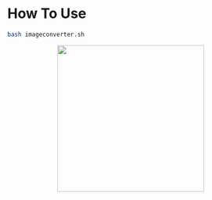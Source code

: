 # How To Use

```sh
bash imageconverter.sh
```

<p align="center">
  <img align="center" src="https://media.discordapp.net/attachments/788023519736234045/802278062217101382/Ekran_goruntusu_2021-01-22_20-46-21.png" width="%300" height="300px"
</p>
